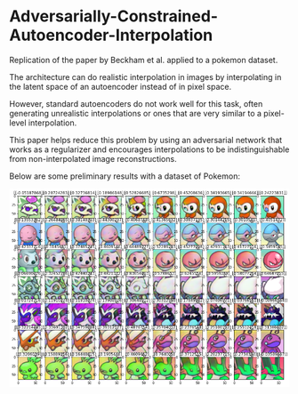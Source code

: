 # Adversarially-Constrained-Autoencoder-Interpolation
Replication of the paper by Beckham et al. applied to a pokemon dataset.

The architecture can do realistic interpolation in images by interpolating in the latent space of an autoencoder instead of in pixel space. 

However, standard autoencoders do not work well for this task, often generating unrealistic interpolations or ones that are very similar to a pixel-level interpolation.

This paper helps reduce this problem by using an adversarial network that works as a regularizer and encourages interpolations to be indistinguishable from non-interpolated image reconstructions.

Below are some preliminary results with a dataset of Pokemon:

![Results](Results.png)
